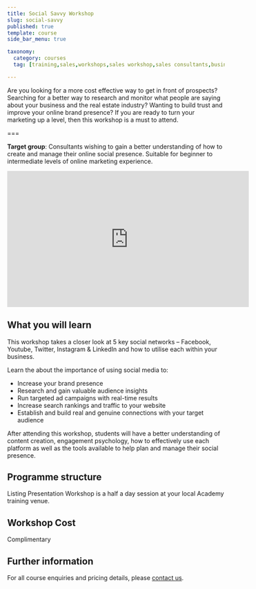 ```yaml
---
title: Social Savvy Workshop
slug: social-savvy
published: true
template: course
side_bar_menu: true

taxonomy:
  category: courses
  tag: [training,sales,workshops,sales workshop,sales consultants,business owners,managers,post pin tweet, socialsavvy]

---
```


Are you looking for a more cost effective way to get in front of prospects? Searching for a better way to research and monitor what people are saying about your business and the real estate industry? Wanting to build trust and improve your online brand presence? If you are ready to turn your marketing up a level, then this workshop is a must to attend.

===

**Target group**: Consultants wishing to gain a better understanding of how to create and manage their online social presence. Suitable for beginner to intermediate levels of online marketing experience.

<iframe src="https://www.facebook.com/plugins/video.php?href=https%3A%2F%2Fwww.facebook.com%2Fharcourtsacademy%2Fvideos%2F10153858242312676%2F&show_text=0&width=560" width="560" height="315" style="border:none;overflow:hidden" scrolling="no" frameborder="0" allowTransparency="true" allowFullScreen="true"></iframe>

## What you will learn
This workshop takes a closer look at 5 key social networks – Facebook, Youtube, Twitter, Instagram &amp; LinkedIn and how to utilise each within your business.

Learn the about the importance of using social media to:
- Increase your brand presence
- Research and gain valuable audience insights
- Run targeted ad campaigns with real-time results
- Increase search rankings and traffic to your website
- Establish and build real and genuine connections with your target audience

After attending this workshop, students will have a better understanding of content creation, engagement psychology, how to effectively use each platform as well as the tools available to help plan and manage their social presence.

## Programme structure
Listing Presentation Workshop is a half a day session at your local Academy training venue.

## Workshop Cost
Complimentary

## Further information
For all course enquiries and pricing details, please [contact us](/about-us/contact-us).
